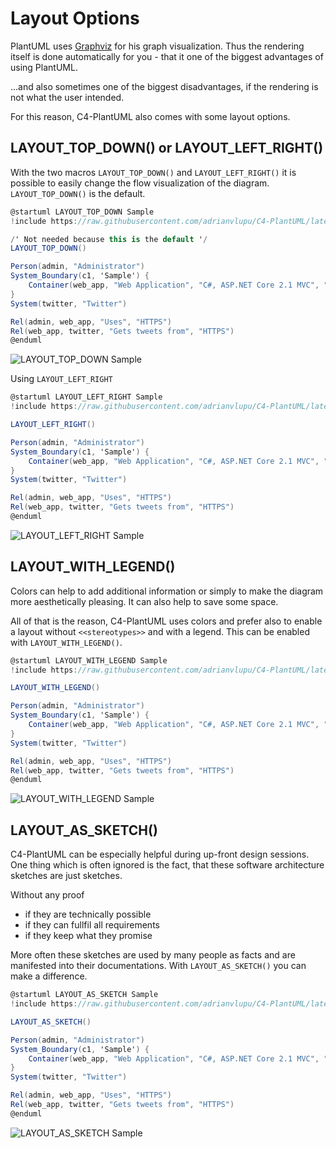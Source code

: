 # Layout Options

PlantUML uses [Graphviz](https://www.graphviz.org/) for his graph visualization. Thus the rendering itself is done automatically for you - that it one of the biggest advantages of using PlantUML.

...and also sometimes one of the biggest disadvantages, if the rendering is not what the user intended.

For this reason, C4-PlantUML also comes with some layout options.

## LAYOUT_TOP_DOWN() or LAYOUT_LEFT_RIGHT()

With the two macros `LAYOUT_TOP_DOWN()` and `LAYOUT_LEFT_RIGHT()` it is possible to easily change the flow visualization of the diagram. `LAYOUT_TOP_DOWN()` is the default.

```csharp
@startuml LAYOUT_TOP_DOWN Sample
!include https://raw.githubusercontent.com/adrianvlupu/C4-PlantUML/latest/C4_Container.puml

/' Not needed because this is the default '/
LAYOUT_TOP_DOWN()

Person(admin, "Administrator")
System_Boundary(c1, 'Sample') {
    Container(web_app, "Web Application", "C#, ASP.NET Core 2.1 MVC", "Allows users to compare multiple Twitter timelines")
}
System(twitter, "Twitter")

Rel(admin, web_app, "Uses", "HTTPS")
Rel(web_app, twitter, "Gets tweets from", "HTTPS")
@enduml
```

![LAYOUT_TOP_DOWN Sample](http://www.plantuml.com/plantuml/png/xLXhRziw4ltkNy7hV6W3E8sJFfhDEaRzK1vOnmaiPRDtsy9Wf74iN9aKIBgkTzl_laD9PcGpMa7sRJvT1aWKSURCcI5r-FWa5HLgFejghqYFHrn8VDWhRRNQRm5CGWR46JZNpj0Rdz_WhzxDu6P4ziwJLaCaLosZa3rMnFIStkKmHNIl_ksGe-DQJVuHifWAEYDeHEUHyk2xwaJX8vi1KyJ7No3oPWj1u_imK5Dot6pcti_ezskGaZw26_u7oD7xPjvBWAyeUuo0_BT6iBc82bmjOpZdJAKUnqcFdDA0Bp0vCg6HXDhFF4n72Bx889AoahqFIKlUQ2ZxRJx0psSvjLeFVCu2AfRjzehV1ei2paqhmWQFTqbBtdQv240KlTSZ2YIWSWg1flcA3EYIprMr8OuuCXvqVh-vyyOTT-p-m_5wbxcK7wZ_nwFGoMOy7CVfzdivYobbmKA4IW4ZIip1dY0wko6T0Qdt-2pqYKkP9DTklPRE5JBXNFzfJT2E-3hCcO2WVKy5mtgUjWvrHvlq15050PeB4eJIdqiPSjOW322GH77o0EGRZS90MzL-0nOyfMZoNUNgtToE-pVtG_IB4r-k59yXhXvZXDsq7pZdtdXqTN7faGWcIhk8y76gSXvO-6uwAqAe-l5cZilNCCOCg6mG64Vq0QBzt8TGFplBtjR9sWoaacH-vO3wGS_8vu79vxJtQt44p6m44TKfosaOLqmKNSShJaUD5UZn6ZrJqhDwVP-iZFCTne-SQlAcB9N2AF2dRATuNzZXOKlYTtow8PJjpndyrzQXxcyV7jRNQe3S9eBF6cZ6SsETqRQx6gH-SD2kxvTYcCHiCDl6eAxLhOkV_EkLW_Qs2Tfzcc7hu40pB8UoUPOO6V0rz27W5_Z0nJR5nAoBi7OlwlCrDJ6sB2vYba7kNkHDulrjYgk5rQfmV_VI5cFp1IiWMXow7C9cM9h6HldkjYdVtQsLuDtknIj2Zeie5jCl1R2vtLKgss2Rikabsafli7lXYh5XeWg85eSkW2XXEAXKlj4svTER6pl7qUxr-p_WA5w55IpEenp39bcUoTCEcbn254Fb0nWw6tL8OFb-fhNauFCq309WN_i7ISUQprs9pzqpFgCIdz4pFeCIdq7canmNVHx3AUaG6IOxHCadQa45FYobWjaRDBaLuOoA9O48zC5FdX9lQXcIa16fiRI7EuzZBXGYvfnkWSSOWB9WqrTcU-jeINpE63v1G1GdgYJC5LF00hIbyo04vcCUpZSGomSUB1jwepyboOY7FesIk8opWwStSKAeWP0o359YVAwIPpvP3nx0DuXuh3D1I8fbsVRmVkkCt9lXk7knEhatJzuTV-oQVkTVdZCQTWPZo_33YVunXkxlhkTSv_gFZZwSTFisa6NujwHLlIieE1xhpuUpTji-l9kJhdrVaPYM6dGtJgGR5R5FpisFRxiVpWjFyl0ToJ4QZL-Ginc5Kl8d7VrJI3wT_Y_2sKoO8gflUn_FUytoEhyWPtksbzTvztkK-ollSZnmBfnXlpRLkY5DYhK87e45wTr1xSSPMMluluT6v4VjHsjZPhGp2vBEqiJ4P5TakofvtccZ4crjcAdeEgWnB08rJfXGafPzwVAAE9dGLzN3X725sv0qmxMRYZ8m_H20zCNpg5_O5xQoA8YmoNViV5SLEEUKnuQsaNTBe2ISYUScereX2_Cvs-GDs6x4hGWstsqhNqv-vygNXDlXsj1Gh7XxI3wdViMNVDll0NkSAOhKX2IBK4r3HjJBxGfz4xnW7-XjxFAssUJz7Pty226Hi36Ymf-62id8nie1MQIu-9JUbXxAD5KY5PrCjjyizd3HwrmDdL5kz_RkxKc___vFshsPEhx88ctIATzR_BKyLr-UqScgS8PhnldNBE962spzDATkMw2gtgkJ_7pDYrWL7aRGToUq8VuskTrbtoHKNVcDQqNnDraKoVuivam_vsNVE9KBVcxTU5s-SC0-YQEv9F5souGXMx1CkBQiwnWvPTz5lAzlRuOeYpdnFddVxPut_oJnDjdj9jvxpQGLABR9eL2nF-9vgd_oonJxByL6ApCEbbKs1NwLhcVmlrhNJHv5kfvrlxok5vF3bfqtQJ0BaK2ze_-6KWcgkC0RyCrDkt-4HYwTQILB--hxwPURMxaMy32cSOoMz_10Ed4SXNwogwpZgzvUWtJSspT3nqCN0UJupH6v_cTFztMYY2yacKiafGLGqwPeCfj7AjGXFPHR1OAeS0OHnf98yMT6yhLAEn4dCyFEsWYYLN9FjEuaI1tlqlDkNRJIHgRt2UO2bCH_GV_Hryzvbq_0Wlai-Xy0 "LAYOUT_TOP_DOWN Sample")

Using `LAYOUT_LEFT_RIGHT`

```csharp
@startuml LAYOUT_LEFT_RIGHT Sample
!include https://raw.githubusercontent.com/adrianvlupu/C4-PlantUML/latest/C4_Container.puml

LAYOUT_LEFT_RIGHT()

Person(admin, "Administrator")
System_Boundary(c1, 'Sample') {
    Container(web_app, "Web Application", "C#, ASP.NET Core 2.1 MVC", "Allows users to compare multiple Twitter timelines")
}
System(twitter, "Twitter")

Rel(admin, web_app, "Uses", "HTTPS")
Rel(web_app, twitter, "Gets tweets from", "HTTPS")
@enduml
```

![LAYOUT_LEFT_RIGHT Sample](http://www.plantuml.com/plantuml/png/xLfjRziu4lwkNy5rFgG1dCP9NvhD9SRwHMc2Svp0KYwtrnO6ROrZOMLI8Ecwlcl_-mrbcP7D28BaDfzM1c9Pd7dccI7ry0NvGoegr7mMEVkamoCk9Dxi5LwEyri0av01SNlkZTltXvUt-ATpsxiTaBtBv78GoLFBA6IF9J5zjtFLNo5wr_znoV69uyY_GXPJGMS4ZUWyKZvyKwqeV6GpO8gCyG-8hDb2qFWX3DIKd3GQcUSp-kq6fAIFu8N_1NByhf7r4Z1Mb3r6GFxd4BmyH0MkbZ5SSgPM7YT9YvpIW2ymEJAXaGJdHnQc9GHVf119MSdU--HAdcWe-sasm8zdEPsVZ_YS1LGicyqrloqMEPmRLeGj7c-JAtdQvY80aVTSzoYGWCef19hcFkdH9P-hSbqSSMJSQ_rvU-yFMzxG-wVhTwuoAO_e-Az7ePDDURYks-vsCXPJoeA529K2HfIOWpr0T7PzEWDIw_1PE2OUPPBSU3LdDLR8X7FzTJxXUlpeC1S2WkO35GphUNP-f1kQf2E0AWZGN90WbEEvb25dTS800aaK9oCWNsaK1jhA-GrOy9IYoNUTgtzxD-pUFlJHBqvykL8S6OUwZn5ssxxdNlh3mVN7Avz4C57QHOIFKvNnmCAtLwCYXB8lR-guV0L3p83AEe5XH4SG7MHUXDh5HVgqHZP689KazIi6r3TwH3uFJ3wjMh_aHy3C1X1HdRASXd79HD5rkEPqN5-3dcpGCoMzgDKEoDeuss3yo9acRyfIAeo2yPJj5EypEpewb_WUdsq9PVDJ2l_b_4YtDu-EQXirG6uJmMTrDEEPlavfsqrrKZiyRDOE2Z5COZQORMDGD-hMnbV-LUgGUDi4xJRDyFpmK3CiXh9v5XWPy0tqFk0REEAYIZ4nwsAioaLzjgOcHiNY8cOnvAv5tYRUhL9SBQnMXRkxbpOVcozOFj6Sq3P48SFYDBRATr-bVFTtLeBtknSl3pdEevXFtmOev7PVgcozAcNJKxILNc_tmkLZmqJb4yq9NG2Hmx1Ngdo3AkNJYnixny7FgLyEE8fNVWLpyx0nYaaMP_AqWYPN4CLGUWE6paOT4bX-a6ejEVmq3OC0s9VkOTAmuNDVu7F_ZC-Wm6VmZ4-lmAUN-YJRnJ6FuOoqY0oJ5QBa4xMW0c-MKi7iDPhSYN16nP9017hZ9y-8FxKCISY8r5ZQmvl7CHSA4JDETy1Z341PiEqhqxLrj2HZpXZUGK0K9weWp3LJm0AqfVCW13R6FDol89OZ7YphUg4_9KcFXsCQ9N4PPuTFJ-A4K1qXPHYiYF6vIkxvP3Du05yXuh7E124fbgNgvltE7NYt_M7xuthdtZXzU_AXRThTV_lkeD_g3It3zwVwOmozFptVlScq7n-_FsrtRI3ByFVaAdjMaBCzrgyFPysclNatErtxl28nBJHeR-r8jofYxvmR7zwqtr_cxkJX6v9ZD1g-86VJ2uNaJrlwaqj-DVnVXBCPC7bKttG-N7OQnNL-GSxsQ2-ky-xdA0_N_jMmvtvq-rrdgdL3cXIT21w11Qkp0-Vx1TcuyBUFHkIxy_ryQsGqKmko6gM9YSakptPTygpJLYMQsZ1LqKrGOvW7QfmmeIGj-z1bdxYfq9VLmuHmYTEGLOQR9nK5OFec03aMpwD-Pf_PsY8dmZRVeVjDbU1iAuzDtaQkb41XE1FFItgrH1OoSR39ss1LYTiHBBvLArzCVjVA5uQhVcneA9OyFIIVLdxvXtpLru0TpXH5QaAIHQYc8IFgvLQ5OnCyPnteRwtogYpo_e5EumWXaR0nec8y3HMIaVMr0x98SFNTwhJqIAvI9LBHoQJwOh63arxhkkyECgktjszEkzrtFsdrPkhu8fEqIQTuRL5-UlvxUaOdgy8fhkddNpE96osmzTFikcs1AdkkJhBZDIjYPNZOWbwPqBRuM-IgoxwLK7dbDwubnTzaaIVxivWpVP-LVUDKAFZPUUDLySG11oIEvfB4rQO9GpPdcl1iMTSnCig-YtZVtDtsKHOpudtwhjs-RFmayJRPxIRUUutaob5iaqEkOd_0_LJtz9Sfzj-AZLPMFnYhT0ZyAbrFuN-rhfiyB5stUBoyhkUGSwn_672ST0DAWrc8Z6ej_HrA9QZY0e_4jrVnu-CwsVVeB8vW_s3r3cVci0MCXZIE4US1HgGLnr4uJjQNDNpKsQkJbdVtkk_ww2A0dBm-9ZV_wkYsLXJnXIHpYMoq5Ee4jCZDvf4AjOpwABmA157X32AC9P7RZvJTAxLgH9pK31kT0KJhh9vetKkGEjwLxzzvQAMDJEiJp4TG4d-2_j87qLcNFu05yrdqVm00 "LAYOUT_LEFT_RIGHT Sample")

## LAYOUT_WITH_LEGEND()

Colors can help to add additional information or simply to make the diagram more aesthetically pleasing.
It can also help to save some space.

All of that is the reason, C4-PlantUML uses colors and prefer also to enable a layout without `<<stereotypes>>` and with a legend.
This can be enabled with `LAYOUT_WITH_LEGEND()`.

```csharp
@startuml LAYOUT_WITH_LEGEND Sample
!include https://raw.githubusercontent.com/adrianvlupu/C4-PlantUML/latest/C4_Container.puml

LAYOUT_WITH_LEGEND()

Person(admin, "Administrator")
System_Boundary(c1, 'Sample') {
    Container(web_app, "Web Application", "C#, ASP.NET Core 2.1 MVC", "Allows users to compare multiple Twitter timelines")
}
System(twitter, "Twitter")

Rel(admin, web_app, "Uses", "HTTPS")
Rel(web_app, twitter, "Gets tweets from", "HTTPS")
@enduml
```
![LAYOUT_WITH_LEGEND Sample](https://www.plantuml.com/plantuml/png/0/xLfjS-8u4lwUglm7BPagCZS9aCmRboBKyk9CKaU0mkHoUpDRbC02N6jRFaaU9hix__tKVW5iRB1ZoCrLhLCLm6frFq-tBBLR-faBp8HZ6aWGBewFYgZrxhnlO4iyt7VEq5V2k4ujT56gb2hGEXV2vbVbyamNSsTScb2pFD0dc6cqgnER6EMrxiT7hZvgKCRXsydE2thyD3Fe61lebT9HxfNkS7JJa_zQlKvlWAvHuUJ6lGgUSbKy6RerUuRseTAwxNgwrRj_ArBrnIK8yDzqoyOCcqWZK-mOOaY-YOQXpooJM09Dv3_2me8BXkr7NHDpT5cfh3UO-DizuHpFYAh_Jj35-qgu8oCJWQsPGT0VnqT8NghKJQXuiiaDjOJNwT9hudEiqONaYgROuEJuw7i4BHPuZFa-L3KOeuj0Zni-TFB1lRnRe33XzjBEzmIcjTgOEfQ6sLEzleGQnPE0lx9X_frxURURb6c49JR0I27IItnED1zU4NNm4tL4Xj4pTQo9W0UYq_Ybzp0SDTIH-WzbsBezVRrETumdlyqO4FNnA8hIRBVMHUROqXPC5u9OI327n8my8Dh59a655ZNr2LAnnT6zAeU-DmhHb5Bug4qfZ4omTCs8Ld_4p9BUlAgLeQ6EMenWGJGfpf2cyud3uPa-GnOX6aU2eZ51Nx6XQo0bIH9B2tZ6aXxs-gDsxx4Bd0MrNGrK22g1wn1ejzzEBHtbPZWQt7sw7O8UWqm5A6BwR2wswIdAUBe3I2TP9XN7-ez3NIS4C7mrJwUl97NCpz0h0u-98R7yn8Xmc8MAg-UpS7rTVEC9l2aMK6WKOuvacwia2ZUzMVa9Ops5zIzMZSkduKhUYSnXRuhrp_8kw7bJ_BLM1h5wUh3WpG4nCFpYSztEvLsfQEHJl93St2-NQsIN4Ruk52HfNtBjVj07NVcTKlXsbr519dChe_62r_kBLIvxVezwlVxPqniul5mkn8p-MB2dhwQCcW2ChWq_ZyL6onagd9_N0MyQFyGgy81kCn6uADvKejERShxBIgPsVfwMJ9B-J8nYxILQx18v4OqfonoYr17QPY9RgB96wjdaQjaYjZU6jIoHQsSE6Qnb6UBMpXsmh0RfmZeugNWR--6LQFKXCws7VWPI3xaPPJDd7vYEVI0-YHOxcGb1LfU1KYStewm6PPvvS5BnDlR3Az7g83CjD_dEm6kGcrHcY_0sS7XU2LRsn6treebkYM4Jbk-zHQeABK6GmC8FTFvvhciQiNvjdyFz5EH1rSDMLGzPL0ssgXfaKTNPggeJgwg8_lQSArGLwYi3jTSTDJ-j5PmgrNUN7vk5zShKluRAeDleZEB4FrJXRrrS_KKTAlTXgOkB3zLcErPfdFZVtUkvHQ_OEWmCH6fvLPXmiSMhMSJKtuwFTZGt8tMFg3-bn7gLflBnRVF3pRPY4VacaLdO6Bq8sgIuHc1N6_2t3JP_ueAO1qOR6ISHa6zR7szQbLI-VH6qISCxdM-3wkQFxDeLnX_VitieVJxU3Mz77UMJqcr30KzEpGJn9KUewCtazEmLz8wF_hn6eKl-7aenzATigaMdYRelWxodtXTAUZgNqe7RmzqYNgcxebvWeefZHCEALzqaDOzWt6gl60Gs2_AjytsNn6PrCbGMzEv2ZMyvGMAEKXSZOsr0WOpm2OktzSNwOla2wSnkCJnIledK13UNWknCOmncOfi1GomArHq_gIalfuyiJ6DjP6Avs-mMmy-BQGwcUujfBjhjyIRfvPRSleAwOMIDwAQnVKQrFOwFQpp5VOHLMYJR0hkJRwQuxcrNIO6DEPlfd8nsRp0bxWKLLcfIlSNwJq8UYvwA-BVN_EzLBPd0DEwwoY3yMlFkRRNTVh_Nrvg9p9wmRX6sjh-SDlCAxoudYcnaO9liOhQaTsQD_n_8_yeSSsQEijkcrptTon7mCXbcAp0NinVjrxrYbyyCEw4eFAopB0ExqErQvDEZZ2mSgG1lXnotK0SkZLkuNjYZYV1shA-7TkdULk4bqrnBub9BR1LUjoQ68sUku4GSmukITohEuOG1O_c0RZyWLpOnp7lorcXfgsGxfW7afIrgkcVEn9oWAJKCxuoKN2C9md9-33NhZBldPwHjPD09DemdKB946MF2NNCdr2PNg86uxZu_oq2LeBNFT5Dw1X5_jhcIZZLjQi5tj91STSkrlfgtv0qEAjtkgcFRb0a0lQx1b-NeT4q5frEnm8m44sMWw3Mo3OVBUPdQXaSx8idzmqB64y2mv3Sv4AGZF5m1MXVF7OH4aytOqNHYJIHnDL26sMIkoq4iYO4HZNmb1eNLe9Jp56EhTz_lTM4n3cK-rVVDvarbpvcFppPt_d1ISQ_4d27AA2Pd-5XjLDlLhTdEZuhshmpdXJ8SLouQdK3E7nqlbGdvvWwS2Qs6VBPrUpkw0sP2AG1lXtpeJ2YdH_y7cL0gb-PuvuwVWewF_5elramTzgiRyAbpmR2WRe8JhI5CBivGKSMcN7UBhrUdmOEaV4768spRKjCZ6QE6RHioom7u1SYSJivGG-sNkifGTf7BwsNf0jt_imLj3KXaE2Ggp3ry31w15TXq3A738ZzSmAbeXeHk4aXsEA3x7W0y5LwprEGB5bnwSERHvxQ2zi1bR_bvEnpsrOAtZxz2ljBqYSXrNom8VC1MSwZFyT7FCZeoPVel "LAYOUT_WITH_LEGEND() Sample")

## LAYOUT_AS_SKETCH()

C4-PlantUML can be especially helpful during up-front design sessions.
One thing which is often ignored is the fact, that these software architecture sketches are just sketches.

Without any proof

* if they are technically possible
* if they can fullfil all requirements
* if they keep what they promise

More often these sketches are used by many people as facts and are manifested into their documentations.
With `LAYOUT_AS_SKETCH()` you can make a difference.

```csharp
@startuml LAYOUT_AS_SKETCH Sample
!include https://raw.githubusercontent.com/adrianvlupu/C4-PlantUML/latest/C4_Container.puml

LAYOUT_AS_SKETCH()

Person(admin, "Administrator")
System_Boundary(c1, 'Sample') {
    Container(web_app, "Web Application", "C#, ASP.NET Core 2.1 MVC", "Allows users to compare multiple Twitter timelines")
}
System(twitter, "Twitter")

Rel(admin, web_app, "Uses", "HTTPS")
Rel(web_app, twitter, "Gets tweets from", "HTTPS")
@enduml
```

![LAYOUT_AS_SKETCH Sample](https://www.plantuml.com/plantuml/png/0/xLfjS-8u4lwUglm7BPagCZS9aCmRboBKyk9CKaU0mkHoUpDRbC02N6jRFaaU9hix__tKVW5iRB1ZoCrLhLCLm6frFq-tBBLR-faBp8HZ6aWGBewFYgZrxhnlO4iyt7VEq5V2k4ujT56gb2hGEXV2vbVbyamNSsTScb2pFD0dc6cqgnER6EMrxiT7hZvgKCRXsydE2thyD3Fe61lebT9HxfNkS7JJa_zQlKvlWAvHuUJ6lGgUSbKy6RerUuRseTAwxNgwrRj_ArBrnIK8yDzqoyOCcqWZK-mOOaY-YOQXpooJM09Dv3_2me8BXkr7NHDpT5cfh3UO-DizuHpFYAh_Jj35-qgu8oCJWQsPGT0VnqT8NghKJQXuiiaDjOJNwT9hudEiqONaYgROuEJuw7i4BHPuZFa-L3KOeuj0Zni-TFB1lRnRe33XzjBEzmIcjTgOEfQ6sLEzleGQnPE0lx9X_frxURURb6c49JR0I27IItnED1zU4NNm4tL4Xj4pTQo9W0UYq_Ybzp0SDTIH-WzbsBezVRrETumdlyqO4FNnA8hIRBVMHUROqXPC5u9OI327n8my8Dh59a655ZNr2LAnnT6zAeU-DmhHb5Bug4qfZ4omTCs8Ld_4p9BUlAgLeQ6EMenWGJGfpf2cyud3uPa-GnOX6aU2eZ51Nx6XQo0bIH9B2tZ6aXxs-gDsxx4Bd0MrNGrK22g1wn1ejzzEBHtbPZWQt7sw7O8UWqm5A6BwR2wswIdAUBe3I2TP9XN7-ez3NIS4C7mrJwUl97NCpz0h0u-98R7yn8Xmc8MAg-UpS7rTVEC9l2aMK6WKOuvacwia2ZUzMVa9Ops5zIzMZSkduKhUYSnXRuhrp_8kw7bJ_BLM1h5wUh3WpG4nCFpYSztEvLsfQEHJl93St2-NQsIN4Ruk52HfNtBjVj07NVcTKlXsbr519dChe_62r_kBLIvxVezwlVxPqniul5mkn8p-MB2dhwQCcW2ChWq_ZyL6onagd9_N0MyQFyGgy81kCn6uADvKejERShxBIgPsVfwMJ9B-J8nYxILQx18v4OqfonoYr17QPY9RgB96wjdaQjaYjZU6jIoHQsSE6Qnb6UBMpXsmh0RfmZeugNWR--6LQFKXCws7VWPI3xaPPJDd7vYEVI0-YHOxcGb1LfU1KYStewm6PPvvS5BnDlR3Az7g83CjD_dEm6kGcrHcY_0sS7XU2LRsn6treebkYM4Jbk-zHQeABK6GmC8FTFvvhciQiNvjdyFz5EH1rSDMLGzPL0ssgXfaKTNPggeJgwg8_lQSArGLwYi3jTSTDJ-j5PmgrNUN7vk5zShKluRAeDleZEB4FrJXRrrS_KKTAlTXgOkB3zLcErPfdFZVtUkvHQ_OEWmCH6fvLPXmiSMhMSJKtuwFTZGt8tMFg3-bn7gLflBnRVF3pRPY4VacaLdO6Bq8sgIuHc1N6_2t3JP_ueAO1qOR6ISHa6zR7szQbLI-VH6qISCxdM-3wkQFxDeLnX_VitieVJxU3Mz77UMJqcr30KzEpGJn9KUewCtazEmLz8wF_hn6eKl-7aenzATigaMdYRelWxodtXTAUZgNqe7RmzqYNgcxebvWeefZHCEALzqaDOzWt6gl60Gs2_AjytsNn6PrCbGMzEv2ZMyvGMAEKXSZOsr0WOpm2OktzSNwOla2wSnkCJnIledK13UNWknCOmncOfi1GomArHq_gIalfuyiJ6DjP6Avs-mMmy-BQGwcUujfBjhjyIRfvPRSleAwOMIDwAQnVKQrFOwFQpp5VOHLMYJR0hkJRwQuxcrNIO6DEPlfd8nsRp0bxWKLLcfIlSNwJq8UYvwA-BVN_EzLBPd0DEwwoY3yMlFkRRNTVh_Nrvg9p9wmRX6sjh-SDlCAxoudYcnaO9liOhQaTsQD_n_8_yeSSsQEijkcrptTon7mCXbcAp0NinVjrxrYbyyCEw4eFAopB0ExqErQvDEZZ2mSgG1lXnotK0SkZLkuNjYZYV1shA-7TkdULk4bqrnBub9BR1LUjoQ68sUku4GSmukITohEuOG1O_c0RZyWLpOnp7lorcXfgsGxfW7afIrgkcVEn9oWAJKCxuoKN2C9md9-33NhZBldPwHjPD09DemdKB946MF2NNCdr2PNg86uxZu_oq2LeBNFT5Dw1X5_jhcIZZLjQi5tj91STSkrlfgtv0qEAjtkgcFRb0a0lQx1b-NeT4q5frEnm8m44sMWw3Mo3OVBUPdQXaSx8idzmqB64y2mv3Sv4AGZF5m1MXVF7OH4aytOqNHYJIHnDL26sMIkoq4iYO4HZNmb1eNLe9Jp56EhTz_lTM4n3cK-rVVDvarbpvcFppPt_d1ISQ_4d27AA2Pd-5XjLDlLhTdEZuhshmpdXJ8SLouQdK3E7nqlbGdvvWwS2Qs6VBPrUpkw0sP2AG1lXtpeJ2YdH_y7cL0gb-PuvuuxcNnyv5TwiMRgi5lTW4-T2uO5TTERQ0LXSd66YYesvQfRVBqw2nwav0io7c7RbfeUoHWrRDkGEGw0Bq3UT7A66cg_r5M6iejSN2zB5-Z-doreQq0Qmo5DOUxHO_07hB-cOmWTblZX0iv4CoHqaq2gmm7Tzm3WgV2QfIPViE3IWnEFFhSLj0SkUylFs-6mhnQyNVmLyfMcJqIk-c91u0CscaDzVfQHaUdIVm40 "LAYOUT_AS_SKETCH() Sample")
